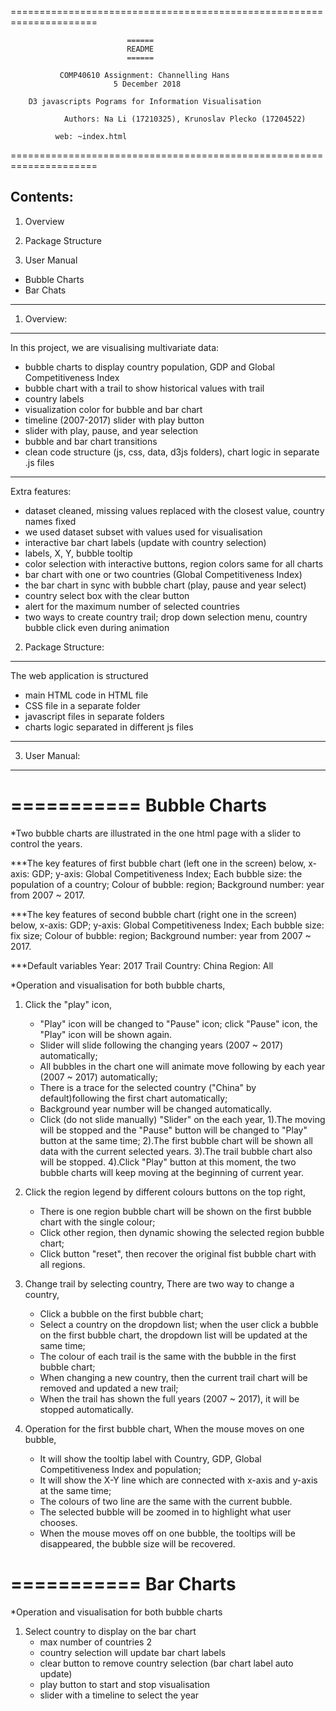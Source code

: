 =====================================================================
                                                                       
                              ======                                   
                              README                                   
                              ======                                   
                                                                       
               COMP40610 Assignment: Channelling Hans
                           5 December 2018
                                                                       
        D3 javascripts Pograms for Information Visualisation

                Authors: Na Li (17210325), Krunoslav Plecko (17204522)

              web: ~index.html                                            											
=====================================================================


Contents:
---------

1. Overview

2. Package Structure

3. User Manual
   
  - Bubble Charts
  - Bar Chats


----------------------------------------------------------------------

1. Overview:
------------------------------------------------------
In this project, we are visualising multivariate data:
- bubble charts to display country population, GDP and Global Competitiveness Index
- bubble chart with a trail to show historical values with trail
- country labels
- visualization color for bubble and bar chart
- timeline (2007-2017) slider with play button
- slider with play, pause, and year selection
- bubble and bar chart transitions
- clean code structure (js, css, data, d3js folders), chart logic in separate .js files

----------------------------------------------------------------------
Extra features:
- dataset cleaned, missing values replaced with the closest value, country names fixed
- we used dataset subset with values used for visualisation
- interactive bar chart labels (update with country selection)
- labels, X, Y, bubble tooltip
- color selection with interactive buttons, region colors same for all charts
- bar chart with one or two countries (Global Competitiveness Index)
- the bar chart in sync with bubble chart (play, pause and year select)
- country select box with the clear button
- alert for the maximum number of selected countries
- two ways to create country trail; drop down selection menu, country bubble click even during animation



2. Package Structure:
------------------------------------------------------
The web application is structured
- main HTML code in HTML file
- CSS file in a separate folder
- javascript files in separate folders
- charts logic separated in different js files

----------------------------------------------------------------------

3. User Manual:
------------------------------------------------------
===========
Bubble Charts
===========
*Two bubble charts are illustrated in the one html page with a slider to control the years. 

***The key features of first bubble chart (left one in the screen) below,
x-axis: GDP;
y-axis: Global Competitiveness Index;
Each bubble size: the population of a country;
Colour of bubble: region;
Background number: year from 2007 ~ 2017.

***The key features of second bubble chart (right one in the screen) below,
x-axis: GDP;
y-axis: Global Competitiveness Index;
Each bubble size: fix size;
Colour of bubble: region;
Background number: year from 2007 ~ 2017.

***Default variables
Year:          2017
Trail Country: China
Region:        All

*Operation and visualisation for both bubble charts,
1. Click the "play" icon, 
   - "Play" icon will be changed to "Pause" icon; click "Pause" icon, the "Play" icon will be shown again.
   - Slider will slide following the changing years (2007 ~ 2017) automatically;
   - All bubbles in the chart one will animate move following by each year (2007 ~ 2017) automatically;
   - There is a trace for the selected country ("China" by default)following the first chart automatically;
   - Background year number will be changed automatically.
   - Click (do not slide manually) "Slider" on the each year, 
      1).The moving will be stopped and the "Pause" button will be changed to "Play" button at the same time;
	  2).The first bubble chart will be shown all data with the current selected years. 
	  3).The trail bubble chart also will be stopped.
	  4).Click "Play" button at this moment, the two bubble charts will keep moving at the beginning of current year.

2. Click the region legend by different colours buttons on the top right,
   - There is one region bubble chart will be shown on the first bubble chart with the single colour;
   - Click other region, then dynamic showing the selected region bubble chart;
   - Click button "reset", then recover the original fist bubble chart with all regions.
   
3. Change trail by selecting country,
   There are two way to change a country,
   - Click a bubble on the first bubble chart; 
   - Select a country on the dropdown list; when the user click a bubble on the first bubble chart, the dropdown list will be updated at the same time;
   - The colour of each trail is the same with the bubble in the first bubble chart;
   - When changing a new country, then the current trail chart will be removed and updated a new trail;
   - When the trail has shown the full years (2007 ~ 2017), it will be stopped automatically.
   
4. Operation for the first bubble chart,
   When the mouse moves on one bubble, 
   - It will show the tooltip label with Country, GDP, Global Competitiveness Index and population;
   - It will show the X-Y line which are connected with x-axis and y-axis at the same time;
   - The colours of two line are the same with the current bubble.
   - The selected bubble will be zoomed in to highlight what user chooses.
   - When the mouse moves off on one bubble, the tooltips will be disappeared, the bubble size will be recovered.
   

===========
Bar Charts
===========
*Operation and visualisation for both bubble charts
1. Select country to display on the bar chart
   - max number of countries 2
   - country selection will update bar chart labels
   - clear button to remove country selection (bar chart label auto update)
   - play button to start and stop visualisation
   - slider with a timeline to select the year

